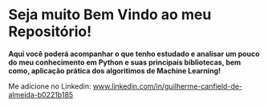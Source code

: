 # Seja muito Bem Vindo ao meu Repositório!

**Aqui você poderá acompanhar o que tenho estudado e analisar um pouco do meu conhecimento em Python e suas principais bibliotecas, bem como, aplicação prática dos algoritimos de Machine Learning!**

Me adicione no Linkedin: www.linkedin.com/in/guilherme-canfield-de-almeida-b0221b185
